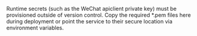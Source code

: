 Runtime secrets (such as the WeChat apiclient private key) must be provisioned
outside of version control. Copy the required *.pem files here during
deployment or point the service to their secure location via environment
variables.
